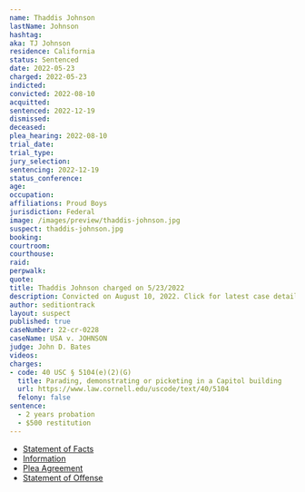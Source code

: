 ```yaml
---
name: Thaddis Johnson
lastName: Johnson
hashtag:
aka: TJ Johnson
residence: California
status: Sentenced
date: 2022-05-23
charged: 2022-05-23
indicted:
convicted: 2022-08-10
acquitted:
sentenced: 2022-12-19
dismissed:
deceased:
plea_hearing: 2022-08-10
trial_date:
trial_type:
jury_selection:
sentencing: 2022-12-19
status_conference:
age:
occupation:
affiliations: Proud Boys
jurisdiction: Federal
image: /images/preview/thaddis-johnson.jpg
suspect: thaddis-johnson.jpg
booking:
courtroom:
courthouse:
raid:
perpwalk:
quote:
title: Thaddis Johnson charged on 5/23/2022
description: Convicted on August 10, 2022. Click for latest case details.
author: seditiontrack
layout: suspect
published: true
caseNumber: 22-cr-0228
caseName: USA v. JOHNSON
judge: John D. Bates
videos:
charges:
- code: 40 USC § 5104(e)(2)(G)
  title: Parading, demonstrating or picketing in a Capitol building
  url: https://www.law.cornell.edu/uscode/text/40/5104
  felony: false
sentence:
  - 2 years probation
  - $500 restitution
---
```

- [Statement of Facts](https://www.justice.gov/usao-dc/case-multi-defendant/file/1509151/download)
- [Information](https://www.justice.gov/usao-dc/case-multi-defendant/file/1525731/download)
- [Plea Agreement](https://www.justice.gov/usao-dc/case-multi-defendant/file/1525721/download)
- [Statement of Offense](https://www.justice.gov/usao-dc/case-multi-defendant/file/1525726/download)
